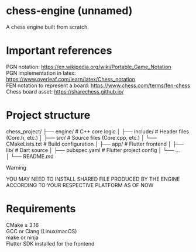 # chess-engine (unnamed)
A chess engine built from scratch.

# Important references 
PGN notation: https://en.wikipedia.org/wiki/Portable_Game_Notation <br>
PGN implementation in latex: https://www.overleaf.com/learn/latex/Chess_notation <br>
FEN notation to represent a board: https://www.chess.com/terms/fen-chess <br>
Chess board asset: https://sharechess.github.io/ <br>

# Project structure 
chess_project/
├── engine/             # C++ core logic
│   ├── include/        # Header files (Core.h, etc.)
│   ├── src/            # Source files (Core.cpp, etc.)
│   └── CMakeLists.txt  # Build configuration
│
├── app/                # Flutter frontend
│   ├── lib/            # Dart source
│   ├── pubspec.yaml    # Flutter project config
│   └── ...             
│
└── README.md

> [!WARNING]
> YOU MAY NEED TO INSTALL SHARED FILE PRODUCED BY THE ENGINE ACCORDING TO YOUR RESPECTIVE PLATFORM AS OF NOW

# Requirements
CMake ≥ 3.16 <br>
GCC or Clang (Linux/macOS) <br>
make or ninja <br>
Flutter SDK installed for the frontend <br>
